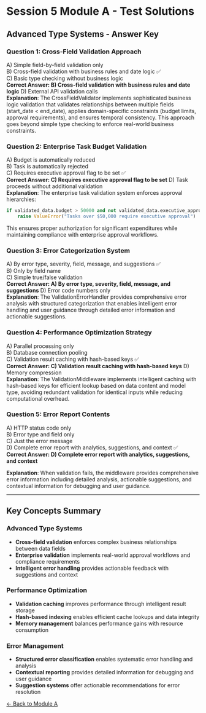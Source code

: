 # Session 5 Module A - Test Solutions

## Advanced Type Systems - Answer Key

### Question 1: Cross-Field Validation Approach
A) Simple field-by-field validation only  
B) Cross-field validation with business rules and date logic ✅  
C) Basic type checking without business logic  
**Correct Answer: B) Cross-field validation with business rules and date logic**
D) External API validation calls  
**Explanation**: The CrossFieldValidator implements sophisticated business logic validation that validates relationships between multiple fields (start_date < end_date), applies domain-specific constraints (budget limits, approval requirements), and ensures temporal consistency. This approach goes beyond simple type checking to enforce real-world business constraints.

### Question 2: Enterprise Task Budget Validation
A) Budget is automatically reduced  
B) Task is automatically rejected  
C) Requires executive approval flag to be set ✅  
**Correct Answer: C) Requires executive approval flag to be set**
D) Task proceeds without additional validation  
**Explanation**: The enterprise task validation system enforces approval hierarchies:
```python
if validated_data.budget > 50000 and not validated_data.executive_approval:
    raise ValueError("Tasks over $50,000 require executive approval")
```

This ensures proper authorization for significant expenditures while maintaining compliance with enterprise approval workflows.

### Question 3: Error Categorization System
A) By error type, severity, field, message, and suggestions ✅  
B) Only by field name  
C) Simple true/false validation  
**Correct Answer: A) By error type, severity, field, message, and suggestions**
D) Error code numbers only  
**Explanation**: The ValidationErrorHandler provides comprehensive error analysis with structured categorization that enables intelligent error handling and user guidance through detailed error information and actionable suggestions.

### Question 4: Performance Optimization Strategy
A) Parallel processing only  
B) Database connection pooling  
C) Validation result caching with hash-based keys ✅  
**Correct Answer: C) Validation result caching with hash-based keys**
D) Memory compression  
**Explanation**: The ValidationMiddleware implements intelligent caching with hash-based keys for efficient lookup based on data content and model type, avoiding redundant validation for identical inputs while reducing computational overhead.

### Question 5: Error Report Contents
A) HTTP status code only  
B) Error type and field only  
C) Just the error message  
D) Complete error report with analytics, suggestions, and context ✅  
**Correct Answer: D) Complete error report with analytics, suggestions, and context**


**Explanation**: When validation fails, the middleware provides comprehensive error information including detailed analysis, actionable suggestions, and contextual information for debugging and user guidance.

---

## Key Concepts Summary

### Advanced Type Systems
- **Cross-field validation** enforces complex business relationships between data fields
- **Enterprise validation** implements real-world approval workflows and compliance requirements
- **Intelligent error handling** provides actionable feedback with suggestions and context

### Performance Optimization
- **Validation caching** improves performance through intelligent result storage
- **Hash-based indexing** enables efficient cache lookups and data integrity
- **Memory management** balances performance gains with resource consumption

### Error Management
- **Structured error classification** enables systematic error handling and analysis
- **Contextual reporting** provides detailed information for debugging and user guidance
- **Suggestion systems** offer actionable recommendations for error resolution

[← Back to Module A](Session5_ModuleA_Advanced_Type_Systems.md)